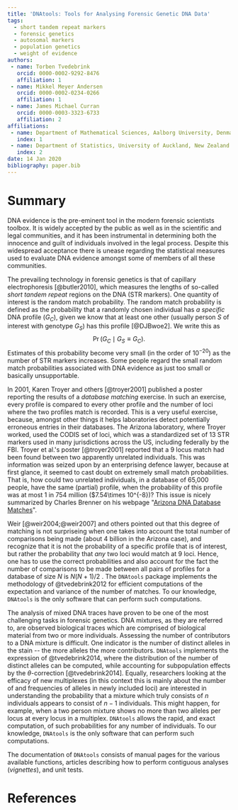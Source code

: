 ```yaml
---
title: 'DNAtools: Tools for Analysing Forensic Genetic DNA Data'
tags:
  - short tandem repeat markers
  - forensic genetics
  - autosomal markers
  - population genetics
  - weight of evidence
authors:
 - name: Torben Tvedebrink
   orcid: 0000-0002-9292-8476
   affiliation: 1
 - name: Mikkel Meyer Andersen
   orcid: 0000-0002-0234-0266
   affiliation: 1
 - name: James Michael Curran
   orcid: 0000-0003-3323-6733
   affiliation: 2
affiliations:
 - name: Department of Mathematical Sciences, Aalborg University, Denmark
   index: 1
 - name: Department of Statistics, University of Auckland, New Zealand
   index: 2
date: 14 Jan 2020
bibliography: paper.bib
---
```


# Summary

DNA evidence is the pre-eminent tool in the modern forensic scientists toolbox. It is widely accepted by the public as well as in the scientific and legal communities, and it has been instrumental in determining both the innocence and guilt of individuals involved in the legal process. Despite this widespread acceptance there is unease regarding the statistical measures used to evaluate DNA evidence amongst some of members of all these communities. 

The prevailing technology in forensic genetics is that of capillary electrophoresis [@butler2010], which measures the lengths of so-called *short tandem repeat* regions on the DNA (STR markers). One quantity of interest is the random match probability. The random match probability is defined as the probability that a randomly chosen individual has *a specific* DNA profile ($G_C$), given we know that at least one other (usually person $S$ of interest with genotype $G_S$) has this profile [@DJBwoe2].  We write this as
$$
\Pr(G_C \mid G_S \equiv G_C).
$$
Estimates of this probability become very small (in the order of $10^{-20}$) as the number of STR markers increases. Some people regard the small random match probabilities associated with DNA evidence as just too small or basically unsupportable. 

In 2001, Karen Troyer and others [@troyer2001] published a poster reporting the results of a *database matching* exercise. In such an exercise, every profile is compared to every other profile and the number of loci where the two profiles match is recorded. This is a very useful exercise, because, amongst other things it helps laboratories detect potentially erroneous entries in their databases. The Arizona laboratory, where Troyer worked, used the CODIS set of loci, which was a standardized set of 13 STR markers used in many jurisdictions across the US, including federally by the FBI. Troyer et al.'s poster [@troyer2001] reported that a 9 locus match had been found between two apparently unrelated individuals. This was information was seized upon by an enterprising defence lawyer, because at first glance, it seemed to cast doubt on extremely small match probabilities. That is, how could two unrelated individuals, in a database of 65,000 people, have the same (partial) profile, when the probability of this profile was at most 1 in 754 million ($7.54\times 10^{-8})? This issue is nicely summarized by Charles Brenner on his webpage "[Arizona DNA Database Matches](http://dna-view.com/ArizonaMatch.htm)". 

Weir [@weir2004;@weir2007] and others pointed out that this degree of matching is not surpriseing when one takes into account the total number of comparisons being made (about 4 billion in the Arizona case), and recognize that it is not the probability of a specific profile that is of interest, but rather the probability that *any* two loci would match at 9 loci. Hence, one has to use the correct probabilities and also account for the fact the number of comparisons to be made between all pairs of profiles for a database of size $N$ is $N(N+1)/2$ . The `DNAtools` package implements the methodology of @tvedebrink2012 for efficient computations of the expectation and variance of the number of matches. 
To our knowledge, `DNAtools` is the only software that can perform such computations. 

The analysis of mixed DNA traces have proven to be one of the most challenging tasks in forensic genetics. DNA mixtures, as they are referred to, are observed biological traces which are comprised of biological material from two or more individuals. Assessing the number of contributors to a DNA mixture is difficult. One indicator is the number of distinct alleles in the stain -- the more alleles the more contributors. `DNAtools` implements the expression of @tvedebrink2014, where the distribution of the number of distinct alleles can be computed, while accounting for subpopulation effects by the $\theta$-correction [@tvedebrink2014]. Equally, researchers looking at the efficacy of new multiplexes (in this context this is mainly about the number of and frequencies of alleles in newly included loci) are interested in understanding the probability that a mixture which truly consists of $n$ individuals appears to consist of $n-1$ individuals. This might happen, for example, when a two person mixture shows no more than two alleles per locus at every locus in a multiplex. `DNAtools` allows the rapid, and exact computation, of such probabilities for any number of individuals. 
To our knowledge, `DNAtools` is the only software that can perform such computations. 

The documentation of `DNAtools` consists of manual pages for the various available functions, articles describing how to perform contiguous analyses (*vignettes*), and unit tests.

# References

